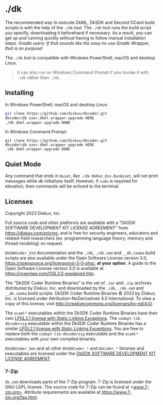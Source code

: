 # ./dk

The recommended way to execute DkML, DkSDK and Second OCaml build scripts is with the help of the `./dk` tool.
The `./dk` tool runs the build script you specify, downloading it beforehand if necessary.
As a result, you can get up and running quickly without having to follow manual installation steps.
*Gradle users: If that sounds like the easy-to-use Gradle Wrapper, that is on purpose!*

The `./dk` tool is compatible with Windows PowerShell, macOS and desktop Linux.
> It can also run on Windows Command Prompt if you invoke it with `.\dk` rather than `./dk`.

## Installing

In Windows PowerShell, macOS and desktop Linux:

```sh
git clone https://github.com/diskuv/dkcoder.git
dkcoder/dk user.dkml.wrapper.upgrade HERE
./dk dkml.wrapper.upgrade DONE
```

In Windows Command Prompt:

```dosbatch
git clone https://github.com/diskuv/dkcoder.git
dkcoder\dk user.dkml.wrapper.upgrade HERE
.\dk dkml.wrapper.upgrade DONE
```

## Quiet Mode

Any command that ends in `Quiet`, like `./dk DkRun_Env.RunQuiet`, will not print messages while dk initializes itself.
However, if `sudo` is required for elevation, then commands will be echoed to the terminal.

## Licenses

Copyright 2023 Diskuv, Inc.

Full source code and other platforms are available with a
"DkSDK SOFTWARE DEVELOPMENT KIT LICENSE AGREEMENT" from
<https://diskuv.com/pricing>, and is free for security engineers,
educators and related-field researchers (ex. programming language theory,
memory and thread modeling) on request.

`DkSDKCoder_Std` documentation and the `./dk`, `./dk.cmd` and `__dk.cmake` build scripts are also
available under the Open Software License version 3.0,
<https://opensource.org/license/osl-3-0-php/>, **at your option**. A guide to the Open Software License version 3.0 is available at
<https://rosenlaw.com/OSL3.0-explained.htm>.

The "DkSDK Coder Runtime Binaries" is the set of `.tar` and `.zip`
archives distributed by Diskuv, Inc. and downloaded by the `./dk`, `./dk.cmd` and `__dk.cmake` build scripts.
DkSDK Coder Runtime Binaries © 2023 by Diskuv, Inc. is
licensed under Attribution-NoDerivatives 4.0 International. To view a copy
of this license, visit <http://creativecommons.org/licenses/by-nd/4.0/>.

The `ocaml*` executables within the DkSDK Coder Runtime Binaries have their own [LPGL2.1 license with Static Linking Exceptions](./LICENSE-LGPL21-ocaml).
The `codept-lib-dkcodersig` executable within the DkSDK Coder Runtime Binaries has a similar [LPGL2.1 license with Static Linking Exceptions](./LICENSE-LGPL21-octachron).
You are free to replace both the `codept-lib-dkcodersig` executable and the `ocaml*` executables with your own compiled binaries.

`DkSDKCoder_Gen` and all other `DkSDKCoder_*` and `DkCoder_*` libraries and executables are licensed under the [DkSDK SOFTWARE DEVELOPMENT KIT LICENSE AGREEMENT](./LICENSE-DKSDK).

### 7-Zip

`dk.cmd` downloads parts of the 7-Zip program. 7-Zip is licensed under the GNU LGPL license. The source code for 7-Zip can be found at <www.7-zip.org>. Attribute requirements are available at <https://www.7-zip.org/faq.html>.
